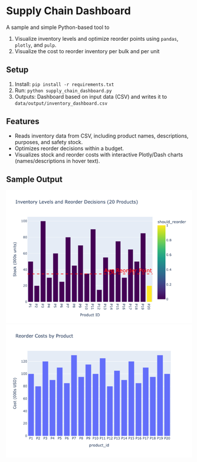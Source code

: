 # Supply Chain Dashboard
A sample and simple Python-based tool to 
1. Visualize inventory levels and optimize reorder points using `pandas`, `plotly`, and `pulp`.
2. Visualize the cost to reorder inventory per bulk and per unit

## Setup
1. Install: `pip install -r requirements.txt`
2. Run: `python supply_chain_dashboard.py`
3. Outputs: Dashboard based on input data (CSV) and writes it to `data/output/inventory_dashboard.csv`

## Features
- Reads inventory data from CSV, including product names, descriptions, purposes, and safety stock.
- Optimizes reorder decisions within a budget.
- Visualizes stock and reorder costs with interactive Plotly/Dash charts (names/descriptions in hover text).

## Sample Output
![Stock Dashboard](data/images/outputdashboards/2025-10-02/inventory_dashboard.png)
![Reorder Costs](data/images/outputdashboards/2025-10-02/cost-to-reorder.png)
